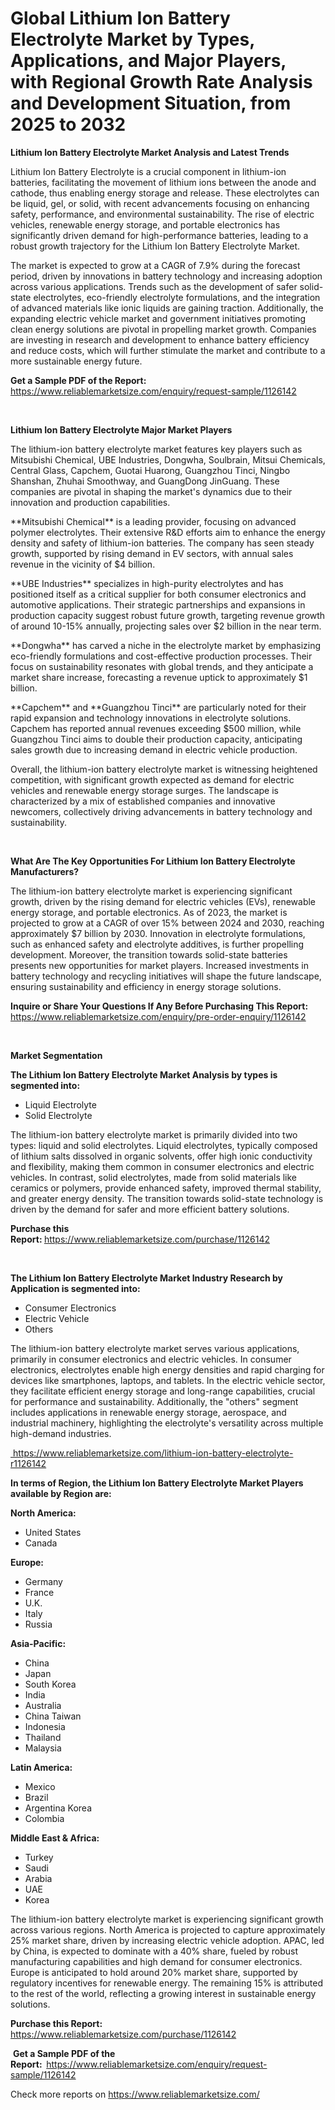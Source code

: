 <p><h1>Global Lithium Ion Battery Electrolyte Market by Types, Applications, and Major Players, with Regional Growth Rate Analysis and Development Situation, from 2025 to 2032</h1></p><p><strong>Lithium Ion Battery Electrolyte Market Analysis and Latest Trends</strong></p>
<p><p>Lithium Ion Battery Electrolyte is a crucial component in lithium-ion batteries, facilitating the movement of lithium ions between the anode and cathode, thus enabling energy storage and release. These electrolytes can be liquid, gel, or solid, with recent advancements focusing on enhancing safety, performance, and environmental sustainability. The rise of electric vehicles, renewable energy storage, and portable electronics has significantly driven demand for high-performance batteries, leading to a robust growth trajectory for the Lithium Ion Battery Electrolyte Market.</p><p>The market is expected to grow at a CAGR of 7.9% during the forecast period, driven by innovations in battery technology and increasing adoption across various applications. Trends such as the development of safer solid-state electrolytes, eco-friendly electrolyte formulations, and the integration of advanced materials like ionic liquids are gaining traction. Additionally, the expanding electric vehicle market and government initiatives promoting clean energy solutions are pivotal in propelling market growth. Companies are investing in research and development to enhance battery efficiency and reduce costs, which will further stimulate the market and contribute to a more sustainable energy future.</p></p>
<p><strong>Get a Sample PDF of the Report:&nbsp;</strong> <a href="https://www.reliablemarketsize.com/enquiry/request-sample/1126142?utm_campaign=1197&utm_medium=2&utm_source=Github&utm_content=ia&utm_term=01022025&utm_id=lithium-ion-battery-electrolyte">https://www.reliablemarketsize.com/enquiry/request-sample/1126142</a></p>
<p>&nbsp;</p>
<p><strong>Lithium Ion Battery Electrolyte Major Market Players</strong></p>
<p><p>The lithium-ion battery electrolyte market features key players such as Mitsubishi Chemical, UBE Industries, Dongwha, Soulbrain, Mitsui Chemicals, Central Glass, Capchem, Guotai Huarong, Guangzhou Tinci, Ningbo Shanshan, Zhuhai Smoothway, and GuangDong JinGuang. These companies are pivotal in shaping the market's dynamics due to their innovation and production capabilities.</p><p>**Mitsubishi Chemical** is a leading provider, focusing on advanced polymer electrolytes. Their extensive R&D efforts aim to enhance the energy density and safety of lithium-ion batteries. The company has seen steady growth, supported by rising demand in EV sectors, with annual sales revenue in the vicinity of $4 billion.</p><p>**UBE Industries** specializes in high-purity electrolytes and has positioned itself as a critical supplier for both consumer electronics and automotive applications. Their strategic partnerships and expansions in production capacity suggest robust future growth, targeting revenue growth of around 10-15% annually, projecting sales over $2 billion in the near term.</p><p>**Dongwha** has carved a niche in the electrolyte market by emphasizing eco-friendly formulations and cost-effective production processes. Their focus on sustainability resonates with global trends, and they anticipate a market share increase, forecasting a revenue uptick to approximately $1 billion.</p><p>**Capchem** and **Guangzhou Tinci** are particularly noted for their rapid expansion and technology innovations in electrolyte solutions. Capchem has reported annual revenues exceeding $500 million, while Guangzhou Tinci aims to double their production capacity, anticipating sales growth due to increasing demand in electric vehicle production.</p><p>Overall, the lithium-ion battery electrolyte market is witnessing heightened competition, with significant growth expected as demand for electric vehicles and renewable energy storage surges. The landscape is characterized by a mix of established companies and innovative newcomers, collectively driving advancements in battery technology and sustainability.</p></p>
<p>&nbsp;</p>
<p><strong>What Are The Key Opportunities For Lithium Ion Battery Electrolyte Manufacturers?</strong></p>
<p><p>The lithium-ion battery electrolyte market is experiencing significant growth, driven by the rising demand for electric vehicles (EVs), renewable energy storage, and portable electronics. As of 2023, the market is projected to grow at a CAGR of over 15% between 2024 and 2030, reaching approximately $7 billion by 2030. Innovation in electrolyte formulations, such as enhanced safety and electrolyte additives, is further propelling development. Moreover, the transition towards solid-state batteries presents new opportunities for market players. Increased investments in battery technology and recycling initiatives will shape the future landscape, ensuring sustainability and efficiency in energy storage solutions.</p></p>
<p><strong>Inquire or Share Your Questions If Any Before Purchasing This Report:</strong> <a href="https://www.reliablemarketsize.com/enquiry/pre-order-enquiry/1126142?utm_campaign=1197&utm_medium=2&utm_source=Github&utm_content=ia&utm_term=01022025&utm_id=lithium-ion-battery-electrolyte">https://www.reliablemarketsize.com/enquiry/pre-order-enquiry/1126142</a></p>
<p>&nbsp;</p>
<p><strong>Market Segmentation</strong></p>
<p><strong>The Lithium Ion Battery Electrolyte Market Analysis by types is segmented into:</strong></p>
<p><ul><li>Liquid Electrolyte</li><li>Solid Electrolyte</li></ul></p>
<p><p>The lithium-ion battery electrolyte market is primarily divided into two types: liquid and solid electrolytes. Liquid electrolytes, typically composed of lithium salts dissolved in organic solvents, offer high ionic conductivity and flexibility, making them common in consumer electronics and electric vehicles. In contrast, solid electrolytes, made from solid materials like ceramics or polymers, provide enhanced safety, improved thermal stability, and greater energy density. The transition towards solid-state technology is driven by the demand for safer and more efficient battery solutions.</p></p>
<p><strong>Purchase this Report:&nbsp;</strong><a href="https://www.reliablemarketsize.com/purchase/1126142?utm_campaign=1197&utm_medium=2&utm_source=Github&utm_content=ia&utm_term=01022025&utm_id=lithium-ion-battery-electrolyte">https://www.reliablemarketsize.com/purchase/1126142</a></p>
<p>&nbsp;</p>
<p><strong>The Lithium Ion Battery Electrolyte Market Industry Research by Application is segmented into:</strong></p>
<p><ul><li>Consumer Electronics</li><li>Electric Vehicle</li><li>Others</li></ul></p>
<p><p>The lithium-ion battery electrolyte market serves various applications, primarily in consumer electronics and electric vehicles. In consumer electronics, electrolytes enable high energy densities and rapid charging for devices like smartphones, laptops, and tablets. In the electric vehicle sector, they facilitate efficient energy storage and long-range capabilities, crucial for performance and sustainability. Additionally, the "others" segment includes applications in renewable energy storage, aerospace, and industrial machinery, highlighting the electrolyte's versatility across multiple high-demand industries.</p></p>
<p><a href="https://www.reliablemarketsize.com/lithium-ion-battery-electrolyte-r1126142?utm_campaign=1197&utm_medium=2&utm_source=Github&utm_content=ia&utm_term=01022025&utm_id=lithium-ion-battery-electrolyte">&nbsp;https://www.reliablemarketsize.com/lithium-ion-battery-electrolyte-r1126142</a></p>
<p><strong>In terms of Region, the Lithium Ion Battery Electrolyte Market Players available by Region are:</strong></p>
<p>
    <p> <strong> North America: </strong>
        <ul>
            <li>United States</li>
            <li>Canada</li>
        </ul>
        </p> 
    <p> <strong> Europe: </strong>
        <ul>
            <li>Germany</li>
            <li>France</li>
            <li>U.K.</li>
            <li>Italy</li>
            <li>Russia</li>
        </ul>
        </p> 
    <p> <strong> Asia-Pacific: </strong>
        <ul>
            <li>China</li>
            <li>Japan</li>
            <li>South Korea</li>
            <li>India</li>
            <li>Australia</li>
            <li>China Taiwan</li>
            <li>Indonesia</li>
            <li>Thailand</li>
            <li>Malaysia</li>
        </ul>
        </p> 
    <p> <strong> Latin America: </strong>
        <ul>
            <li>Mexico</li>
            <li>Brazil</li>
            <li>Argentina Korea</li>
            <li>Colombia</li>
        </ul>
        </p> 
    <p> <strong> Middle East & Africa: </strong>
        <ul>
            <li>Turkey</li>
            <li>Saudi</li>
            <li>Arabia</li>
            <li>UAE</li>
            <li>Korea</li>
        </ul>
    </p>
    </p>
<p><p>The lithium-ion battery electrolyte market is experiencing significant growth across various regions. North America is projected to capture approximately 25% market share, driven by increasing electric vehicle adoption. APAC, led by China, is expected to dominate with a 40% share, fueled by robust manufacturing capabilities and high demand for consumer electronics. Europe is anticipated to hold around 20% market share, supported by regulatory incentives for renewable energy. The remaining 15% is attributed to the rest of the world, reflecting a growing interest in sustainable energy solutions.</p></p>
<p><strong>Purchase this Report: </strong><a href="https://www.reliablemarketsize.com/purchase/1126142?utm_campaign=1197&utm_medium=2&utm_source=Github&utm_content=ia&utm_term=01022025&utm_id=lithium-ion-battery-electrolyte">https://www.reliablemarketsize.com/purchase/1126142</a></p>
<p>&nbsp;<strong>Get a Sample PDF of the Report:&nbsp;&nbsp;</strong><a href="https://www.reliablemarketsize.com/enquiry/request-sample/1126142?utm_campaign=1197&utm_medium=2&utm_source=Github&utm_content=ia&utm_term=01022025&utm_id=lithium-ion-battery-electrolyte">https://www.reliablemarketsize.com/enquiry/request-sample/1126142</a></p>
<p><strong></strong></p>
<p>Check more reports on <a href="https://www.reliablemarketsize.com/?utm_campaign=1197&utm_medium=2&utm_source=Github&utm_content=ia&utm_term=01022025&utm_id=lithium-ion-battery-electrolyte">https://www.reliablemarketsize.com/</a></p>